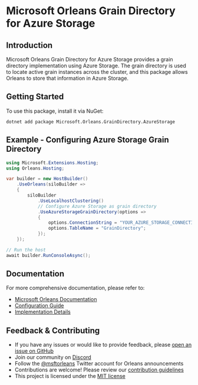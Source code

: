 # Microsoft Orleans Grain Directory for Azure Storage

## Introduction
Microsoft Orleans Grain Directory for Azure Storage provides a grain directory implementation using Azure Storage. The grain directory is used to locate active grain instances across the cluster, and this package allows Orleans to store that information in Azure Storage.

## Getting Started
To use this package, install it via NuGet:

```shell
dotnet add package Microsoft.Orleans.GrainDirectory.AzureStorage
```

## Example - Configuring Azure Storage Grain Directory
```csharp
using Microsoft.Extensions.Hosting;
using Orleans.Hosting;

var builder = new HostBuilder()
    .UseOrleans(siloBuilder =>
    {
        siloBuilder
            .UseLocalhostClustering()
            // Configure Azure Storage as grain directory
            .UseAzureStorageGrainDirectory(options =>
            {
                options.ConnectionString = "YOUR_AZURE_STORAGE_CONNECTION_STRING";
                options.TableName = "GrainDirectory";
            });
    });

// Run the host
await builder.RunConsoleAsync();
```

## Documentation
For more comprehensive documentation, please refer to:
- [Microsoft Orleans Documentation](https://learn.microsoft.com/dotnet/orleans/)
- [Configuration Guide](https://learn.microsoft.com/en-us/dotnet/orleans/host/configuration-guide/)
- [Implementation Details](https://learn.microsoft.com/en-us/dotnet/orleans/implementation/index)

## Feedback & Contributing
- If you have any issues or would like to provide feedback, please [open an issue on GitHub](https://github.com/dotnet/orleans/issues)
- Join our community on [Discord](https://aka.ms/orleans-discord)
- Follow the [@msftorleans](https://twitter.com/msftorleans) Twitter account for Orleans announcements
- Contributions are welcome! Please review our [contribution guidelines](https://github.com/dotnet/orleans/blob/main/CONTRIBUTING.md)
- This project is licensed under the [MIT license](https://github.com/dotnet/orleans/blob/main/LICENSE)